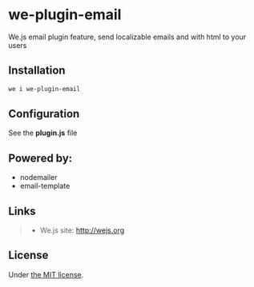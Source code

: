 # we-plugin-email

We.js email plugin feature, send localizable emails and with html to your users

## Installation

```sh
we i we-plugin-email
```

## Configuration

See the **plugin.js** file

## Powered by: 

- nodemailer
- email-template

## Links

> * We.js site: http://wejs.org

## License

Under [the MIT license](https://github.com/wejs/we-core/blob/master/LICENSE.md).